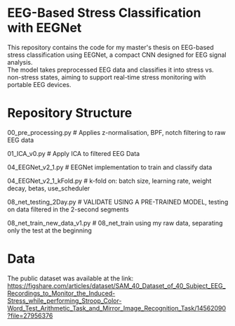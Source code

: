 # EEG-Based Stress Classification with EEGNet

This repository contains the code for my master's thesis on EEG-based stress classification using EEGNet, a compact CNN designed for EEG signal analysis.  
The model takes preprocessed EEG data and classifies it into stress vs. non-stress states, aiming to support real-time stress monitoring with portable EEG devices.

# Repository Structure

00_pre_processing.py           # Applies z-normalisation, BPF, notch filtering to raw EEG data

01_ICA_v0.py                   # Apply ICA to  filtered EEG Data

04_EEGNet_v2_1.py              # EEGNet implementation to train and classify data 

04_EEGNet_v2_1_kFold.py        # k-fold on: batch size, learning rate, weight decay, betas, use_scheduler

08_net_testing_2Day.py         # VALIDATE USING A PRE-TRAINED MODEL, testing on data filtered in the 2-second segments

08_net_train_new_data_v1.py    # 08_net_train using my raw data, separating only the test at the beginning

# Data
The public dataset was available at the link:
https://figshare.com/articles/dataset/SAM_40_Dataset_of_40_Subject_EEG_Recordings_to_Monitor_the_Induced-Stress_while_performing_Stroop_Color-Word_Test_Arithmetic_Task_and_Mirror_Image_Recognition_Task/14562090?file=27956376
